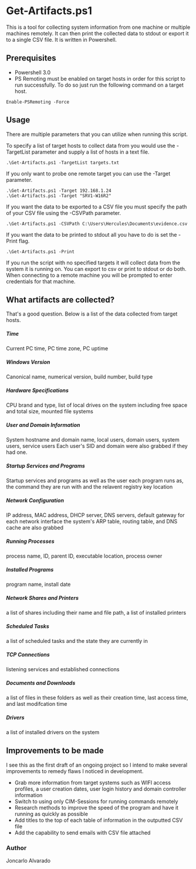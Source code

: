 # Get-Artifacts.ps1

This is a tool for collecting system information from one machine or multiple machines remotely. It can then print the collected data to stdout or export it to a single CSV file. It is written in Powershell.

## Prerequisites

- Powershell 3.0
- PS Remoting must be enabled on target hosts in order for this script to run successfully. To do so just run the following command on a target host.
```
Enable-PSRemoting -Force
```

## Usage

There are multiple parameters that you can utilize when running this script.

To specify a list of target hosts to collect data from you would use the -TargetList parameter and supply a list of hosts in a text file.
```
.\Get-Artifacts.ps1 -TargetList targets.txt
```
If you only want to probe one remote target you can use the -Target parameter.
```
.\Get-Artifacts.ps1 -Target 192.168.1.24
.\Get-Artifacts.ps1 -Target "SRV1-W16R2"
```
If you want the data to be exported to a CSV file you must specify the path of your CSV file using the -CSVPath parameter.
```
.\Get-Artifacts.ps1 -CSVPath C:\Users\Hercules\Documents\evidence.csv
```
If you want the data to be printed to stdout all you have to do is set the -Print flag.
```
.\Get-Artifacts.ps1 -Print
```
If you run the script with no specified targets it will collect data from the system it is running on. You can export to csv or print to stdout or do both. When connecting to a remote machine you will be prompted to enter credentials for that machine. 

## What artifacts are collected?

That's a good question. Below is a list of the data collected from target hosts.
##### Time
Current PC time, PC time zone, PC uptime
##### Windows Version 
Canonical name, numerical version, build number, build type
##### Hardware Specifications
CPU brand and type, list of local drives on the system including free space and total size, mounted file systems
##### User and Domain Information
System hostname and domain name, local users, domain users, system users, service users
Each user's SID and domain were also grabbed if they had one.
##### Startup Services and Programs
Startup services and programs as well as the user each program runs as, the command they are run with and the relavent registry key location
##### Network Configuration
IP address, MAC address, DHCP server, DNS servers, default gateway for each network interface
the system's ARP table, routing table, and DNS cache are also grabbed
##### Running Processes
process name, ID, parent ID, executable location, process owner
##### Installed Programs
program name, install date
##### Network Shares and Printers
a list of shares including their name and file path, a list of installed printers 
##### Scheduled Tasks
a list of scheduled tasks and the state they are currently in
##### TCP Connections
listening services and established connections
##### Documents and Downloads
a list of files in these folders as well as their creation time, last access time, and last modifcation time
##### Drivers
a list of installed drivers on the system

## Improvements to be made

I see this as the first draft of an ongoing project so I intend to make several improvements to remedy flaws I noticed in development.

- Grab more information from target systems such as WIFI access profiles, a user creation dates, user login history and domain controller information
- Switch to using only CIM-Sessions for running commands remotely
- Research methods to improve the speed of the program and have it running as quickly as possible
- Add titles to the top of each table of information in the outputted CSV file 
- Add the capability to send emails with CSV file attached

### Author

Joncarlo Alvarado
